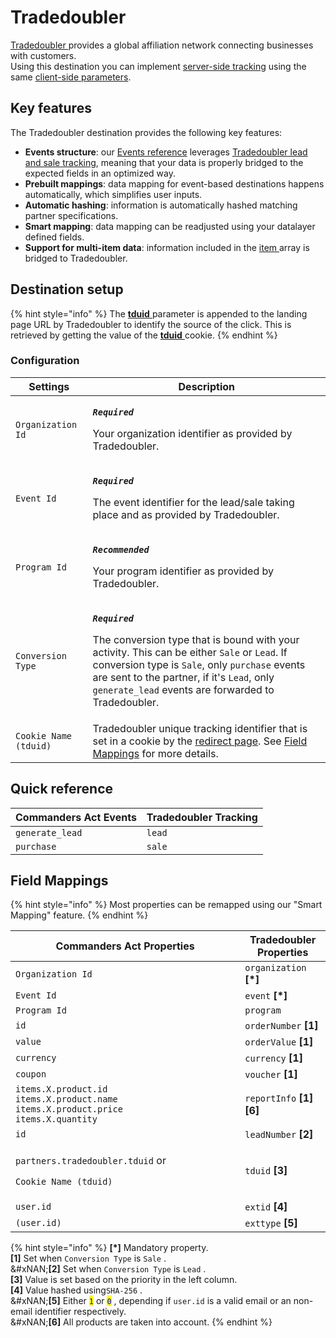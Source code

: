 # Tradedoubler

[Tradedoubler ](https://www.tradedoubler.com)provides a global affiliation network connecting businesses with customers.\
Using this destination you can implement [server-side tracking](https://dev.tradedoubler.com/tracking/advertiser/) using the same [client-side parameters](https://dev.tradedoubler.com/tracking/advertiser/#Pixel).

## Key features

The Tradedoubler destination provides the following key features:

* **Events structure**: our [Events reference](https://community.commandersact.com/platform-x/developers/tracking/events-reference) leverages [Tradedoubler lead and sale tracking](https://dev.tradedoubler.com/tracking/advertiser/#Pixel), meaning that your data is properly bridged to the expected fields in an optimized way.
* **Prebuilt mappings**: data mapping for event-based destinations happens automatically, which simplifies user inputs.
* **Automatic hashing**: information is automatically hashed matching partner specifications.
* **Smart mapping**: data mapping can be readjusted using your datalayer defined fields.
* **Support for multi-item data**: information included in the [item ](https://community.commandersact.com/platform-x/developers/tracking/events-reference#item)array is bridged to Tradedoubler.

## Destination setup

{% hint style="info" %}
The [**tduid** ](https://dev.tradedoubler.com/tracking/advertiser/#Pixel)parameter is appended to the landing page URL by Tradedoubler to identify the source of the click. This is retrieved by getting the value of the [**tduid**](https://dev.tradedoubler.com/tracking/advertiser/#Pixel)[ ](https://wiki.awin.com/index.php/Advertiser_Tracking_Guide/Conversion_Pixel_Only_Tracking#Server_To_Server_.28S2S.29)cookie.
{% endhint %}

### Configuration

| Settings              | Description                                                                                                                                                                                                                                                                                                                                                                         |
| --------------------- | ----------------------------------------------------------------------------------------------------------------------------------------------------------------------------------------------------------------------------------------------------------------------------------------------------------------------------------------------------------------------------------- |
| `Organization Id`     | <p><em><strong><code>Required</code></strong></em></p><p>Your organization identifier as provided by Tradedoubler.</p>                                                                                                                                                                                                                                                              |
| `Event Id`            | <p><em><strong><code>Required</code></strong></em></p><p>The event identifier for the lead/sale taking place and as provided by Tradedoubler.</p>                                                                                                                                                                                                                                   |
| `Program Id`          | <p><em><strong><code>Recommended</code></strong></em></p><p>Your program identifier as provided by Tradedoubler.</p>                                                                                                                                                                                                                                                                |
| `Conversion Type`     | <p><em><strong><code>Required</code></strong></em></p><p>The conversion type that is bound with your activity. This can be either <code>Sale</code> or <code>Lead</code>. If conversion type is <code>Sale</code>, only <code>purchase</code> events are sent to the partner, if it's <code>Lead</code>, only <code>generate_lead</code> events are forwarded to Tradedoubler. </p> |
| `Cookie Name (tduid)` | Tradedoubler unique tracking identifier that is set in a cookie by the [redirect page](https://dev.tradedoubler.com/tracking/advertiser/#Pixel_Redirect). See [Field Mappings](tradedoubler.md#field-mappings) for more details.                                                                                                                                                    |

## Quick reference

| Commanders Act Events | Tradedoubler Tracking |
| --------------------- | --------------------- |
| `generate_lead`       | `lead`                |
| `purchase`            | `sale`                |

## Field Mappings

{% hint style="info" %}
Most properties can be remapped using our "Smart Mapping" feature.
{% endhint %}

<table><thead><tr><th width="351.29729729729735">Commanders Act Properties</th><th>Tradedoubler Properties</th></tr></thead><tbody><tr><td><code>Organization Id</code></td><td><code>organization</code> <strong>[*]</strong></td></tr><tr><td><code>Event Id</code></td><td><code>event</code> <strong>[*]</strong></td></tr><tr><td><code>Program Id</code></td><td><code>program</code></td></tr><tr><td><code>id</code></td><td><code>orderNumber</code> <strong>[1]</strong></td></tr><tr><td><code>value</code></td><td><code>orderValue</code> <strong>[1]</strong></td></tr><tr><td><code>currency</code></td><td><code>currency</code> <strong>[1]</strong></td></tr><tr><td><code>coupon</code></td><td><code>voucher</code> <strong>[1]</strong></td></tr><tr><td><code>items.X.product.id</code><br><code>items.X.product.name</code><br><code>items.X.product.price</code><br><code>items.X.quantity</code> </td><td><code>reportInfo</code> <strong>[1][6]</strong></td></tr><tr><td><code>id</code></td><td><code>leadNumber</code> <strong>[2]</strong></td></tr><tr><td><p><code>partners.tradedoubler.tduid</code> or</p><p><code>Cookie Name (tduid)</code></p></td><td><code>tduid</code> <strong>[3]</strong></td></tr><tr><td><code>user.id</code></td><td><code>extid</code> <strong>[4]</strong></td></tr><tr><td><code>(user.id)</code></td><td><code>exttype</code> <strong>[5]</strong></td></tr></tbody></table>

{% hint style="info" %}
**\[\*]** Mandatory property.\
**\[1]** Set when `Conversion Type`  is `Sale` . \
&#xNAN;**\[2]** Set when `Conversion Type`  is `Lead` . \
**\[3]** Value is set based on the priority in the left column. \
**\[4]** Value hashed using`SHA-256`  .\
&#xNAN;**\[5]** Either <mark style="color:blue;">`1`</mark> or <mark style="color:blue;">`0`</mark> , depending if `user.id` is a valid email or an non-email identifier respectively.\
&#xNAN;**\[6]** All products are taken into account.
{% endhint %}

